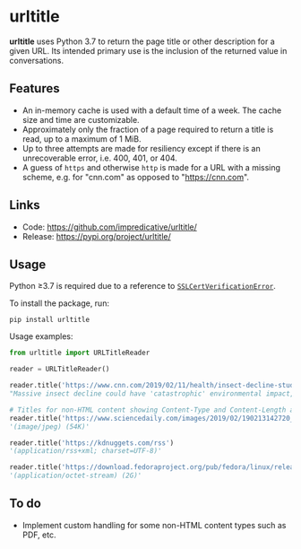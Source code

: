 # urltitle
**urltitle** uses Python 3.7 to return the page title or other description for a given URL.
Its intended primary use is the inclusion of the returned value in conversations.

## Features
* An in-memory cache is used with a default time of a week. The cache size and time are customizable.
* Approximately only the fraction of a page required to return a title is read, up to a maximum of 1 MiB.
* Up to three attempts are made for resiliency except if there is an unrecoverable error, i.e. 400, 401, or 404.
* A guess of `https` and otherwise `http` is made for a URL with a missing scheme, e.g. for "cnn.com" as opposed
to "https://cnn.com".

## Links
* Code: https://github.com/impredicative/urltitle/
* Release: https://pypi.org/project/urltitle/


## Usage
Python ≥3.7 is required due to a reference 
to [`SSLCertVerificationError`](https://docs.python.org/3/library/ssl.html#ssl.SSLCertVerificationError).

To install the package, run:

    pip install urltitle

Usage examples:
```python
from urltitle import URLTitleReader

reader = URLTitleReader()

reader.title('https://www.cnn.com/2019/02/11/health/insect-decline-study-intl/index.html')
"Massive insect decline could have 'catastrophic' environmental impact, study says"

# Titles for non-HTML content showing Content-Type and Content-Length as available:
reader.title('https://www.sciencedaily.com/images/2019/02/190213142720_1_540x360.jpg')
'(image/jpeg) (54K)'

reader.title('https://kdnuggets.com/rss')
'(application/rss+xml; charset=UTF-8)'

reader.title('https://download.fedoraproject.org/pub/fedora/linux/releases/29/Workstation/x86_64/iso/Fedora-Workstation-Live-x86_64-29-1.2.iso')
'(application/octet-stream) (2G)'
```

## To do
* Implement custom handling for some non-HTML content types such as PDF, etc.
